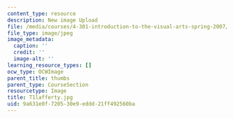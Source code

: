 ```yaml
---
content_type: resource
description: New image Upload
file: /media/courses/4-301-introduction-to-the-visual-arts-spring-2007/9a631e0f720530e9eddd21ff492560ba_T1lafferty.jpg
file_type: image/jpeg
image_metadata:
  caption: ''
  credit: ''
  image-alt: ''
learning_resource_types: []
ocw_type: OCWImage
parent_title: thumbs
parent_type: CourseSection
resourcetype: Image
title: T1lafferty.jpg
uid: 9a631e0f-7205-30e9-eddd-21ff492560ba
---
```

